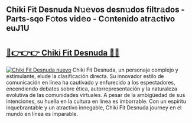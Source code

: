 ## Chiki Fit Desnuda N𝚞𝚎vos desn𝚞dos filtr𝚊dos - Parts-sqo F𝚘tos vid𝚎o - C𝚘ntenido atr𝚊ctivo euJ1U

# <h2><a href="http://mb8isad.tromn.icu/?c=Chiki+Fit+Desnuda">🔗👉👉👉 Chiki Fit Desnuda 🔗🔗</a></h2>

[![Chiki Fit Desnuda nuevo](https://i.imgur.com/pEAQMta.gif)](http://mb8isad.tromn.icu/?c=Chiki+Fit+Desnuda)
Chiki Fit Desnuda, un personaje complejo y estimulante, elude la clasificación directa. Su innovador estilo de comunicación en línea ha cautivado y enfurecido a los espectadores, encendiendo debates sobre ética, autorrepresentación y la naturaleza evolutiva de las comunidades virtuales. A pesar de la ambigüedad de sus intenciones, su huella en la cultura en línea es imborrable. Con un espíritu inquebrantable y un atractivo innegable, Chiki Fit Desnuda journey en el mundo en línea es imparable.

